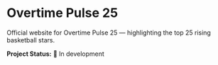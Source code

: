 # Overtime Pulse 25

Official website for Overtime Pulse 25 — highlighting the top 25 rising basketball stars.

**Project Status:** 🚧 In development
